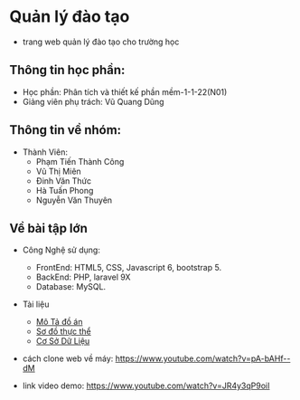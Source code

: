# Quản lý đào tạo
- trang web quản lý đào tạo cho trường học

## Thông tin học phần:
- Học phần: Phân tích và thiết kế phần mềm-1-1-22(N01)
- Giảng viên phụ trách: Vũ Quang Dũng

## Thông tin về nhóm:
- Thành Viên: 
  - Phạm Tiến Thành Công
  - Vũ Thị Miên
  - Đinh Văn Thức
  - Hà Tuấn Phong
  - Nguyễn Văn Thuyên

## Về bài tập lớn
- Công Nghệ sử dụng:
  - FrontEnd: HTML5, CSS, Javascript 6, bootstrap 5.
  - BackEnd: PHP, laravel 9X
  - Database: MySQL.
- Tài liệu
  - [Mô Tả đồ án]
  - [Sơ đồ thực thể]
  - [Cơ Sở Dữ Liệu]

- cách clone web về máy: https://www.youtube.com/watch?v=pA-bAHf--dM
- link video demo: https://www.youtube.com/watch?v=JR4y3qP9oiI



[Mô Tả đồ án]: https://github.com/PhamTienThanhCong/Quan-ly-dao-tao/blob/master/TaiLieu/PhanTich.md
[Sơ đồ thực thể]: https://drive.google.com/file/d/1U8VP_A4zuq00-m0ftY5kr5aKJtd0foMr/view?usp=sharing
[Cơ Sở Dữ Liệu]: gg
